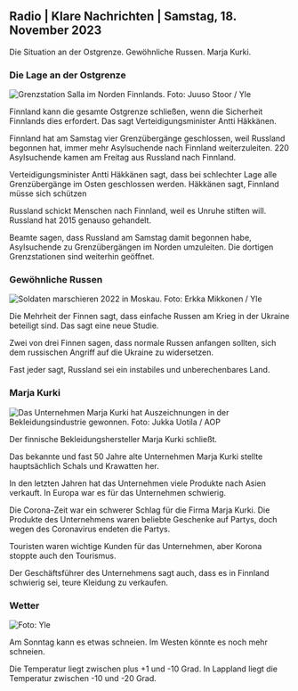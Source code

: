 ## Radio \| Klare Nachrichten \| Samstag, 18. November 2023

Die Situation an der Ostgrenze. Gewöhnliche Russen. Marja Kurki.

### Die Lage an der Ostgrenze

![Grenzstation Salla im Norden Finnlands. Foto: Juuso Stoor / Yle](https://images.cdn.yle.fi/image/upload/c_crop,h_3033,w_5392,x_0,y_144/ar_1.7777777777777777,c_fill,g_faces,h_675,w_1200/dpr_1.0/q_auto:eco/f_auto/fl_lossy/v1700230392/39-1202451655773834805e)

Finnland kann die gesamte Ostgrenze schließen, wenn die Sicherheit Finnlands dies erfordert. Das sagt Verteidigungsminister Antti Häkkänen.

Finnland hat am Samstag vier Grenzübergänge geschlossen, weil Russland begonnen hat, immer mehr Asylsuchende nach Finnland weiterzuleiten. 220 Asylsuchende kamen am Freitag aus Russland nach Finnland.

Verteidigungsminister Antti Häkkänen sagt, dass bei schlechter Lage alle Grenzübergänge im Osten geschlossen werden. Häkkänen sagt, Finnland müsse sich schützen

Russland schickt Menschen nach Finnland, weil es Unruhe stiften will. Russland hat 2015 genauso gehandelt.

Beamte sagen, dass Russland am Samstag damit begonnen habe, Asylsuchende zu Grenzübergängen im Norden umzuleiten. Die dortigen Grenzstationen sind weiterhin geöffnet.

### Gewöhnliche Russen

![Soldaten marschieren 2022 in Moskau. Foto: Erkka Mikkonen / Yle](https://images.cdn.yle.fi/image/upload/c_crop,h_2250,w_4000,x_0,y_620/ar_1.7777777777777777,c_fill,g_faces,h_675,w_1200/dpr_1.0/q_auto:eco/f_auto/fl_lossy/v1652081791/39-9521386278c4035763b)

Die Mehrheit der Finnen sagt, dass einfache Russen am Krieg in der Ukraine beteiligt sind. Das sagt eine neue Studie.

Zwei von drei Finnen sagen, dass normale Russen anfangen sollten, sich dem russischen Angriff auf die Ukraine zu widersetzen.

Fast jeder sagt, Russland sei ein instabiles und unberechenbares Land.

### Marja Kurki

![Das Unternehmen Marja Kurki hat Auszeichnungen in der Bekleidungsindustrie gewonnen. Foto: Jukka Uotila / AOP](https://images.cdn.yle.fi/image/upload/c_crop,h_2089,w_3715,x_1,y_0/ar_1.7777777777777777,c_fill,g_faces,h_675,w_1200/dpr_1.0/q_auto:eco/f_auto/fl_lossy/v1700215518/39-120216565573a69289c3)

Der finnische Bekleidungshersteller Marja Kurki schließt.

Das bekannte und fast 50 Jahre alte Unternehmen Marja Kurki stellte hauptsächlich Schals und Krawatten her.

In den letzten Jahren hat das Unternehmen viele Produkte nach Asien verkauft. In Europa war es für das Unternehmen schwierig.

Die Corona-Zeit war ein schwerer Schlag für die Firma Marja Kurki. Die Produkte des Unternehmens waren beliebte Geschenke auf Partys, doch wegen des Coronavirus endeten die Partys.

Touristen waren wichtige Kunden für das Unternehmen, aber Korona stoppte auch den Tourismus.

Der Geschäftsführer des Unternehmens sagt auch, dass es in Finnland schwierig sei, teure Kleidung zu verkaufen.

### Wetter

![ Foto: Yle](https://images.cdn.yle.fi/image/upload/c_crop,h_1080,w_1919,x_0,y_0/ar_1.7777777777777777,c_fill,g_faces,h_675,w_1200/dpr_1.0/q_auto:eco/f_auto/fl_lossy/v1700323494/39-12028456558e083321cf)

Am Sonntag kann es etwas schneien. Im Westen könnte es noch mehr schneien.

Die Temperatur liegt zwischen plus +1 und -10 Grad. In Lappland liegt die Temperatur zwischen -10 und -20 Grad.